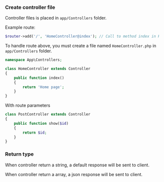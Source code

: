 ### Create controller file

Controller files is placed in `app/Controllers` folder.

Example route:
```php
$router->add('/', 'HomeController@index'); // Call to method index in HomeController
```
To handle route above, you must create a file named `HomeController.php` in `app/Controllers` folder.
```php
namespace App\Controllers;

class HomeController extends Controller
{
    public function index()
    {
        return 'Home page';
    }
}
```

With route parameters
```php
class PostController extends Controller
{
    public function show($id)
    {
        return $id;
    }
}
```

### Return type
When controller return a string, a default response will be sent to client.

When controller return a array, a json response will be sent to client.
